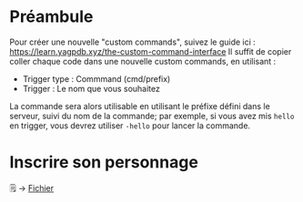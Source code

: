 # Préambule
Pour créer une nouvelle "custom commands", suivez le guide ici : https://learn.yagpdb.xyz/the-custom-command-interface
Il suffit de copier coller chaque code dans une nouvelle custom commands, en utilisant : 
- Trigger type : Commmand (cmd/prefix)
- Trigger : Le nom que vous souhaitez

La commande sera alors utilisable en utilisant le préfixe défini dans le serveur, suivi du nom de la commande; par exemple, si vous avez mis `hello` en trigger, vous devrez utiliser `-hello` pour lancer la commande.

# Inscrire son personnage
🗒️ -> [Fichier](./inscript_chara.yag)

